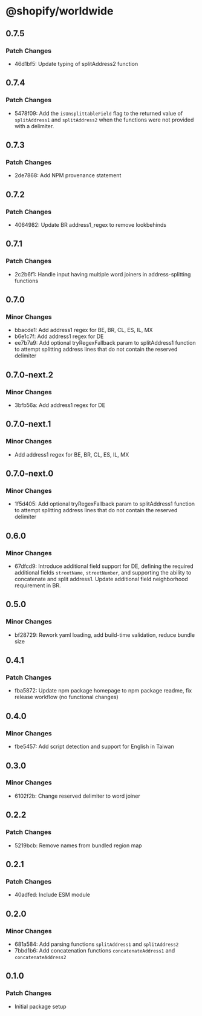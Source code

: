 # @shopify/worldwide

## 0.7.5

### Patch Changes

- 46d1bf5: Update typing of splitAddress2 function

## 0.7.4

### Patch Changes

- 5478f09: Add the `isUnsplittableField` flag to the returned value of `splitAddress1` and `splitAddress2` when the functions were not provided with a delimiter.

## 0.7.3

### Patch Changes

- 2de7868: Add NPM provenance statement

## 0.7.2

### Patch Changes

- 4064982: Update BR address1_regex to remove lookbehinds

## 0.7.1

### Patch Changes

- 2c2b6f1: Handle input having multiple word joiners in address-splitting functions

## 0.7.0

### Minor Changes

- bbacde1: Add address1 regex for BE, BR, CL, ES, IL, MX
- b6e1c7f: Add address1 regex for DE
- ee7b7a9: Add optional tryRegexFallback param to splitAddress1 function to attempt splitting address lines that do not contain the reserved delimiter

## 0.7.0-next.2

### Minor Changes

- 3bfb56a: Add address1 regex for DE

## 0.7.0-next.1

### Minor Changes

- Add address1 regex for BE, BR, CL, ES, IL, MX

## 0.7.0-next.0

### Minor Changes

- 1f5d405: Add optional tryRegexFallback param to splitAddress1 function to attempt splitting address lines that do not contain the reserved delimiter

## 0.6.0

### Minor Changes

- 67dfcd9: Introduce additional field support for DE, defining the required additional fields `streetName`, `streetNumber`, and supporting the ability to concatenate and split address1. Update additional field neighborhood requirement in BR.

## 0.5.0

### Minor Changes

- bf28729: Rework yaml loading, add build-time validation, reduce bundle size

## 0.4.1

### Patch Changes

- fba5872: Update npm package homepage to npm package readme, fix release workflow (no functional changes)

## 0.4.0

### Minor Changes

- fbe5457: Add script detection and support for English in Taiwan

## 0.3.0

### Minor Changes

- 6102f2b: Change reserved delimiter to word joiner

## 0.2.2

### Patch Changes

- 5219bcb: Remove names from bundled region map

## 0.2.1

### Patch Changes

- 40adfed: Include ESM module

## 0.2.0

### Minor Changes

- 681a584: Add parsing functions `splitAddress1` and `splitAddress2`
- 7bbd1b6: Add concatenation functions `concatenateAddress1` and `concatenateAddress2`

## 0.1.0

### Patch Changes

- Initial package setup
